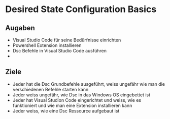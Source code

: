 # Desired State Configuration Basics

## Augaben
- Visual Studio Code für seine Bedürfnisse einrichten
- Powershell Extension installieren
- Dsc Befehle in Visual Studio Code ausführen
- 

## Ziele
- Jeder hat die Dsc Grundbefehle ausgeführt, weiss ungefähr wie man die verschiedenen Befehle starten kann
- Jeder weiss ungefähr, wie Dsc in das Windows OS eingebettet ist
- Jeder hat Visual Studion Code eingerichtet und weiss, wie es funktioniert und wie man eine Extension installieren kann
- Jeder weiss, wie eine Dsc Ressource aufgebaut ist
